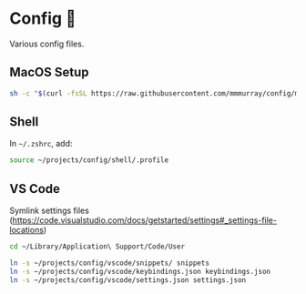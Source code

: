 # Config 🔧

Various config files.

## MacOS Setup

```bash
sh -c "$(curl -fsSL https://raw.githubusercontent.com/mmmurray/config/master/macos-setup.sh)"
```

## Shell

In `~/.zshrc`, add:

```bash
source ~/projects/config/shell/.profile
```

## VS Code

Symlink settings files (https://code.visualstudio.com/docs/getstarted/settings#_settings-file-locations)

```bash
cd ~/Library/Application\ Support/Code/User

ln -s ~/projects/config/vscode/snippets/ snippets
ln -s ~/projects/config/vscode/keybindings.json keybindings.json
ln -s ~/projects/config/vscode/settings.json settings.json
```
